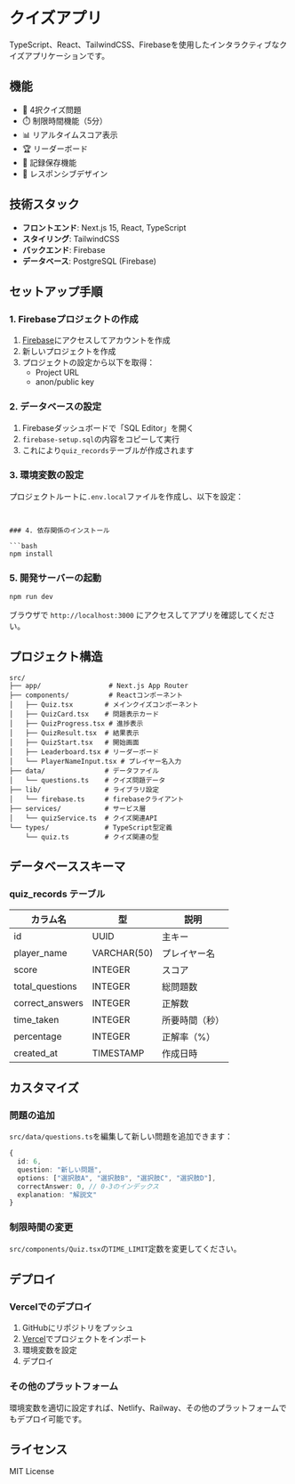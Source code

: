 # クイズアプリ

TypeScript、React、TailwindCSS、Firebaseを使用したインタラクティブなクイズアプリケーションです。

## 機能

- 🎯 4択クイズ問題
- ⏱️ 制限時間機能（5分）
- 📊 リアルタイムスコア表示
- 🏆 リーダーボード
- 💾 記録保存機能
- 📱 レスポンシブデザイン

## 技術スタック

- **フロントエンド**: Next.js 15, React, TypeScript
- **スタイリング**: TailwindCSS
- **バックエンド**: Firebase
- **データベース**: PostgreSQL (Firebase)

## セットアップ手順

### 1. Firebaseプロジェクトの作成

1. [Firebase](https://firebase.com)にアクセスしてアカウントを作成
2. 新しいプロジェクトを作成
3. プロジェクトの設定から以下を取得：
   - Project URL
   - anon/public key

### 2. データベースの設定

1. Firebaseダッシュボードで「SQL Editor」を開く
2. `firebase-setup.sql`の内容をコピーして実行
3. これにより`quiz_records`テーブルが作成されます

### 3. 環境変数の設定

プロジェクトルートに`.env.local`ファイルを作成し、以下を設定：

```env


### 4. 依存関係のインストール

```bash
npm install
```

### 5. 開発サーバーの起動

```bash
npm run dev
```

ブラウザで `http://localhost:3000` にアクセスしてアプリを確認してください。

## プロジェクト構造

```
src/
├── app/                 # Next.js App Router
├── components/          # Reactコンポーネント
│   ├── Quiz.tsx        # メインクイズコンポーネント
│   ├── QuizCard.tsx    # 問題表示カード
│   ├── QuizProgress.tsx # 進捗表示
│   ├── QuizResult.tsx  # 結果表示
│   ├── QuizStart.tsx   # 開始画面
│   ├── Leaderboard.tsx # リーダーボード
│   └── PlayerNameInput.tsx # プレイヤー名入力
├── data/               # データファイル
│   └── questions.ts    # クイズ問題データ
├── lib/                # ライブラリ設定
│   └── firebase.ts     # firebaseクライアント
├── services/           # サービス層
│   └── quizService.ts  # クイズ関連API
└── types/              # TypeScript型定義
    └── quiz.ts         # クイズ関連の型
```

## データベーススキーマ

### quiz_records テーブル

| カラム名 | 型 | 説明 |
|---------|----|----|
| id | UUID | 主キー |
| player_name | VARCHAR(50) | プレイヤー名 |
| score | INTEGER | スコア |
| total_questions | INTEGER | 総問題数 |
| correct_answers | INTEGER | 正解数 |
| time_taken | INTEGER | 所要時間（秒） |
| percentage | INTEGER | 正解率（%） |
| created_at | TIMESTAMP | 作成日時 |

## カスタマイズ

### 問題の追加

`src/data/questions.ts`を編集して新しい問題を追加できます：

```typescript
{
  id: 6,
  question: "新しい問題",
  options: ["選択肢A", "選択肢B", "選択肢C", "選択肢D"],
  correctAnswer: 0, // 0-3のインデックス
  explanation: "解説文"
}
```

### 制限時間の変更

`src/components/Quiz.tsx`の`TIME_LIMIT`定数を変更してください。

## デプロイ

### Vercelでのデプロイ

1. GitHubにリポジトリをプッシュ
2. [Vercel](https://vercel.com)でプロジェクトをインポート
3. 環境変数を設定
4. デプロイ

### その他のプラットフォーム

環境変数を適切に設定すれば、Netlify、Railway、その他のプラットフォームでもデプロイ可能です。

## ライセンス

MIT License
